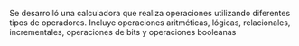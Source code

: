 Se desarrolló una calculadora que realiza operaciones utilizando diferentes tipos de operadores. Incluye operaciones aritméticas, lógicas, relacionales, incrementales, operaciones de bits y operaciones booleanas

